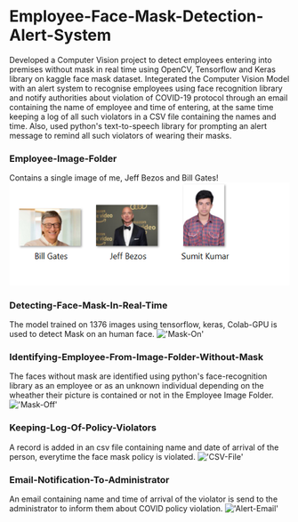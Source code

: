 # Employee-Face-Mask-Detection-Alert-System
Developed a Computer Vision project to detect employees entering into premises without mask in real time using OpenCV, Tensorflow and Keras library on kaggle face mask dataset. Integerated the Computer Vision Model with an alert system to recognise employees using face recognition library and notify authorities about violation of COVID-19 protocol through an email containing the name of employee and time of entering, at the same time keeping a log of all such violators in a CSV file containing the names and time. Also, used python's text-to-speech library for prompting an alert message to remind all such violators of wearing their masks.

### Employee-Image-Folder
Contains a single image of me, Jeff Bezos and Bill Gates!
!['Employee-Image'](https://github.com/sumitkumar109/Employee-Face-Mask-Detection-Alert-System/blob/main/Screenshots/Screenshot3.png?raw=true)

### Detecting-Face-Mask-In-Real-Time
The model trained on 1376 images using tensorflow, keras, Colab-GPU is used to detect Mask on an human face.
!['Mask-On'](https://github.com/sumitkumar109/Employee-Face-Mask-Detection-Alert-System/Screenshots/blob/main/Screenshot1.png?raw=true)

### Identifying-Employee-From-Image-Folder-Without-Mask
The faces without mask are identified using python's face-recognition library as an employee or as an unknown individual depending on the wheather their picture is contained or not in the Employee Image Folder.
!['Mask-Off'](https://github.com/sumitkumar109/Employee-Face-Mask-Detection-Alert-System/Screenshots/blob/main/Screenshot2.png?raw=true)

### Keeping-Log-Of-Policy-Violators
A record is added in an csv file containing name and date of arrival of the person, everytime the face mask policy is violated.
!['CSV-File'](https://github.com/sumitkumar109/Employee-Face-Mask-Detection-Alert-System/Screenshots/blob/main/Screenshot4.png?raw=true)

### Email-Notification-To-Administrator
An email containing name and time of arrival of the violator is send to the administrator to inform them about COVID policy violation.
!['Alert-Email'](https://github.com/sumitkumar109/Employee-Face-Mask-Detection-Alert-System/Screenshots/blob/main/Screenshot5.png?raw=true)
